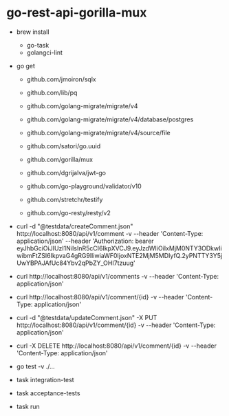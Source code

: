 # go-rest-api-gorilla-mux

- brew install
    - go-task
    - golangci-lint


- go get 
    - github.com/jmoiron/sqlx
    - github.com/lib/pq

    - github.com/golang-migrate/migrate/v4
    - github.com/golang-migrate/migrate/v4/database/postgres
    - github.com/golang-migrate/migrate/v4/source/file

    - github.com/satori/go.uuid

    - github.com/gorilla/mux

    - github.com/dgrijalva/jwt-go
    - github.com/go-playground/validator/v10

    - github.com/stretchr/testify
    - github.com/go-resty/resty/v2


- curl -d "@testdata/createComment.json" http://localhost:8080/api/v1/comment -v --header 'Content-Type: application/json' --header 'Authorization: bearer eyJhbGciOiJIUzI1NiIsInR5cCI6IkpXVCJ9.eyJzdWIiOiIxMjM0NTY3ODkwIiwibmFtZSI6IkpvaG4gRG9lIiwiaWF0IjoxNTE2MjM5MDIyfQ.2yPNTTY3Y5jUwYBPAJAfUc84Ybv2qPbZY_OHI7tzuug'

- curl http://localhost:8080/api/v1/comments -v --header 'Content-Type: application/json'

- curl http://localhost:8080/api/v1/comment/{id} -v --header 'Content-Type: application/json'

- curl -d "@testdata/updateComment.json" -X PUT http://localhost:8080/api/v1/comment/{id} -v --header 'Content-Type: application/json'

- curl -X DELETE http://localhost:8080/api/v1/comment/{id} -v --header 'Content-Type: application/json'


- go test -v ./...

- task integration-test
- task acceptance-tests

- task run
